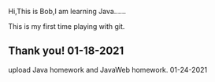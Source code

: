 Hi,This is Bob,I am learning Java......

This is my first time playing with git.

Thank you!
01-18-2021
-------------------------------------------------------------------------------------------
upload Java homework and JavaWeb homework.     01-24-2021
